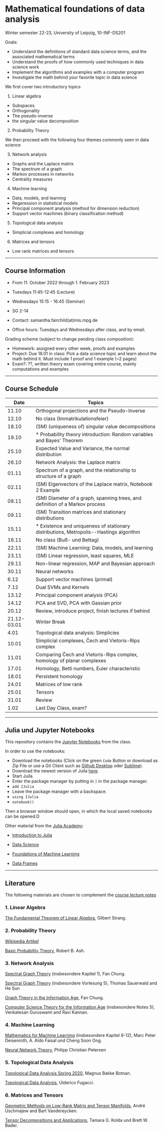 # Mathematical foundations of data analysis
Winter semester 22-23, University of Leipzig, 10-INF-DS201

Goals:
- Understand the definitions of standard data science terms, and the associated mathematical terms
- Understand the proofs of how commonly used techniques in data science work
- Implement the algorithms and examples with a computer program
- Investigate the math behind your favorite topic in data science

We first cover two introductory topics
1. Linear algebra
  - Subspaces
  - Orthogonality
  - The pseudo-inverse
  - the singular value decomposition
2. Probability Theory

We then proceed with the following four themes commonly seen in data science

3. Network analysis
  - Graphs and the Laplace matrix
  - The spectrum of a graph
  - Markov processes in networks
  - Centrality measures
4. Machine learning
  - Data, models, and learning
  - Regeression in statistical models
  - Principal component analysis (method for dimension reduction)
  - Support vector machines (binary classification method)
5. Topological data analysis
  - Simplicial complexes and homology
6. Matrices and tensors
  - Low rank matrices and tensors
---

## Course Information 
- From 11. October 2022 through 1. February 2023
- Tuesdays 11:45-12:45 (Lecture)
- Wednesdays 15:15 - 16:45 (Seminar)
- SG 2-14

- Contact: samantha.fairchild(at)mis.mpg.de
- Office hours: Tuesdays and Wednesdays after class, and by email.

Grading scheme (subject to change pending class composition):
- Homework: assigned every other week, proofs and examples
- Project: Due 18.01 in class: Pick a data science topic and learn about the math behind it. Must include 1 proof and 1 example (~2 pages)
- Exam?: ??, written theory exam covering entire course, mainly computations and examples

---
## Course Schedule

| Date | Topics |
|------|--------|
|  11.10    |  Orthogonal projections and the Pseudo-Inverse |
|12.10| No class (Immatrikulationsfeier)|
|  18.10    |   (SM) (uniqueness of) singular value decompositions|
|  19.10    |   *  Probability theory introduction: Random variables and Bayes' Theorem |
|25.10| Expected Value and Variance, the normal distribution|
|26.10| Network Analysis: the Laplace matrix|
|01.11| Spectrum of a graph, and the relationship to structure of a graph|
|02.11|(SM) Eigenvectors of the Laplace matrix, Notebook 2 Example|
|08.11|(SM) Diameter of a graph, spanning trees, and definition of a Markov process|
|09.11|(SM) Transition matrices and stationary distributions|
|15.11|* Existence and uniqueness of stationary distributions, Metropolis--Hastings algorithm |
|16.11| No class (Buß- und Bettag)|
|22.11|(SM) Machine Learning: Data, models, and learning |
|23.11|(SM) Linear regression, least squares, MLE|
|29.11| Non-linear regression, MAP and Bayesian approach |
|30.11| Neural networks|
|6.12|Support vector machines (primal)|
|7.12| Dual SVMs and Kernels|
|13.12|Principal component analysis (PCA)|
|14.12| PCA and SVD, PCA with Gassian prior|
|20.12| Review, introduce project, finish lectures if behind|
|21.12-03.01|Winter Break|
|4.01| Topological data analysis: Simplicies|
|10.01| Simplicial complexes, Čech and Vietoris-Rips complex|
|11.01| Comparing Čech and Vietoris-Rips complex, homology of planar complexes|
|17.01| Homology, Betti numbers, Euler characteristic|
|18.01| Persistent homology|
|24.01| Matrices of low rank|
|25.01| Tensors|
|31.01| Review|
|1.02|Last Day Class, exam?|


---

## Julia und Jupyter Notebooks

This repository contains the [Jupyter Notebooks](https://github.com/skfairchild/MathData-Winter22-23) from the class.

In order to use the notebooks:

* Download the notebooks (Click on the green `Code` Button or download as Zip File or use a Git Client such as [Github Desktop](https://desktop.github.com) oder [Sublime](https://www.sublimemerge.com)).
* Download the newest version of Juila [here](https://julialang.org/downloads/).
* Start Juila.
* Enter the package manager by putting in `]` in the package manager.
* `add IJulia`
* Leave the package manager with a backspace.
* `using IJulia` 
* `notebook()` 

Then a browser window should open, in which the local saved notebooks can be opened.D

Other material from the [Julia Academy](https://github.com/JuliaAcademy):

* [Introduction to Julia](https://github.com/JuliaAcademy/Introduction-to-Julia)

* [Data Science](https://github.com/JuliaAcademy/DataScience)

* [Foundations of Machine Learning](https://github.com/JuliaAcademy/Foundations-of-Machine-Learning)

* [Data Frames](https://github.com/JuliaAcademy/DataFrames)

---

## Literature
The following materials are chosen to complement the [course lecture notes](https://raw.githubusercontent.com/skfairchild/MathData-Winter22-23/main/MathData.pdf)

### 1. Linear Algebra

[The Fundamental Theorem of Linear Algebra](https://www.engineering.iastate.edu/~julied/classes/CE570/Notes/strangpaper.pdf), Gilbert Strang.

### 2. Probability Theory

[Wikipedia Artikel](https://en.wikipedia.org/wiki/Probability_theory)

[Basic Probability Theory](https://faculty.math.illinois.edu/~r-ash/BPT/BPT.pdf), Robert B. Ash.

### 3. Network Analysis

[Spectral Graph Theory](https://mathweb.ucsd.edu/~fan/research/revised.html)
(insbesondere Kapitel 1), Fan Chung.

[Spectral Graph Theory](https://resources.mpi-inf.mpg.de/departments/d1/teaching/ws11/SGT/) (insbesondere Vorlesung 5), Thomas Sauerwald and He Sun

[Graph Theory in the Information Age](https://mathweb.ucsd.edu/~fan/wp/graph.pdf), Fan Chung.

[Computer Science Theory for the Information Age](https://www.cs.cmu.edu/~venkatg/teaching/CStheory-infoage/) (insbesondere Notes 5), Venkatesan Guruswami and Ravi Kannan.

### 4. Machine Learning

[Mathematics for Machine Learning](https://mml-book.github.io/book/mml-book.pdf) (insbesondere Kapitel 8-12), Marc Peter Deisenroth, A. Aldo Faisal und Cheng Soon Ong.

[Neural Network Theory](http://www.pc-petersen.eu/Neural_Network_Theory.pdf), Philipp Christian Petersen

### 5. Topological Data Analysis

[Topological Data Analysis Spring 2020](https://www.few.vu.nl/~botnan/lecture_notes.pdf), Magnus Bakke Botnan.

[Topological Data Analysis](https://fugacci.github.io/home/notes.html), Ulderico Fugacci.

### 6. Matrices and Tensors

[Geometric Methods on Low-Rank Matrix and Tensor Manifolds](https://link.springer.com/content/pdf/10.1007%2F978-3-030-31351-7_9.pdf), André Uschmajew and Bart Vandereycken.

[Tensor Decompositions and Applications](https://www.kolda.net/publication/TensorReview.pdf),
Tamara G. Kolda und Brett W. Bader.


